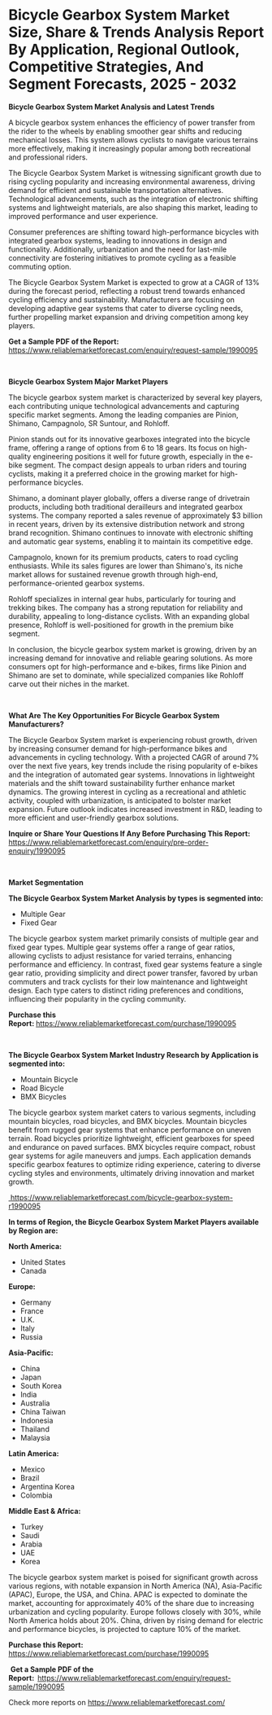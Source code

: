 <p><h1>Bicycle Gearbox System Market Size, Share & Trends Analysis Report By Application, Regional Outlook, Competitive Strategies, And Segment Forecasts, 2025 - 2032</h1></p><p><strong>Bicycle Gearbox System Market Analysis and Latest Trends</strong></p>
<p><p>A bicycle gearbox system enhances the efficiency of power transfer from the rider to the wheels by enabling smoother gear shifts and reducing mechanical losses. This system allows cyclists to navigate various terrains more effectively, making it increasingly popular among both recreational and professional riders. </p><p>The Bicycle Gearbox System Market is witnessing significant growth due to rising cycling popularity and increasing environmental awareness, driving demand for efficient and sustainable transportation alternatives. Technological advancements, such as the integration of electronic shifting systems and lightweight materials, are also shaping this market, leading to improved performance and user experience.</p><p>Consumer preferences are shifting toward high-performance bicycles with integrated gearbox systems, leading to innovations in design and functionality. Additionally, urbanization and the need for last-mile connectivity are fostering initiatives to promote cycling as a feasible commuting option. </p><p>The Bicycle Gearbox System Market is expected to grow at a CAGR of 13% during the forecast period, reflecting a robust trend towards enhanced cycling efficiency and sustainability. Manufacturers are focusing on developing adaptive gear systems that cater to diverse cycling needs, further propelling market expansion and driving competition among key players.</p></p>
<p><strong>Get a Sample PDF of the Report:&nbsp;</strong> <a href="https://www.reliablemarketforecast.com/enquiry/request-sample/1990095?utm_campaign=2452&utm_medium=2&utm_source=Github&utm_content=ia&utm_term=30032025&utm_id=bicycle-gearbox-system">https://www.reliablemarketforecast.com/enquiry/request-sample/1990095</a></p>
<p>&nbsp;</p>
<p><strong>Bicycle Gearbox System Major Market Players</strong></p>
<p><p>The bicycle gearbox system market is characterized by several key players, each contributing unique technological advancements and capturing specific market segments. Among the leading companies are Pinion, Shimano, Campagnolo, SR Suntour, and Rohloff.</p><p>Pinion stands out for its innovative gearboxes integrated into the bicycle frame, offering a range of options from 6 to 18 gears. Its focus on high-quality engineering positions it well for future growth, especially in the e-bike segment. The compact design appeals to urban riders and touring cyclists, making it a preferred choice in the growing market for high-performance bicycles.</p><p>Shimano, a dominant player globally, offers a diverse range of drivetrain products, including both traditional derailleurs and integrated gearbox systems. The company reported a sales revenue of approximately $3 billion in recent years, driven by its extensive distribution network and strong brand recognition. Shimano continues to innovate with electronic shifting and automatic gear systems, enabling it to maintain its competitive edge.</p><p>Campagnolo, known for its premium products, caters to road cycling enthusiasts. While its sales figures are lower than Shimano's, its niche market allows for sustained revenue growth through high-end, performance-oriented gearbox systems.</p><p>Rohloff specializes in internal gear hubs, particularly for touring and trekking bikes. The company has a strong reputation for reliability and durability, appealing to long-distance cyclists. With an expanding global presence, Rohloff is well-positioned for growth in the premium bike segment.</p><p>In conclusion, the bicycle gearbox system market is growing, driven by an increasing demand for innovative and reliable gearing solutions. As more consumers opt for high-performance and e-bikes, firms like Pinion and Shimano are set to dominate, while specialized companies like Rohloff carve out their niches in the market.</p></p>
<p>&nbsp;</p>
<p><strong>What Are The Key Opportunities For Bicycle Gearbox System Manufacturers?</strong></p>
<p><p>The Bicycle Gearbox System market is experiencing robust growth, driven by increasing consumer demand for high-performance bikes and advancements in cycling technology. With a projected CAGR of around 7% over the next five years, key trends include the rising popularity of e-bikes and the integration of automated gear systems. Innovations in lightweight materials and the shift toward sustainability further enhance market dynamics. The growing interest in cycling as a recreational and athletic activity, coupled with urbanization, is anticipated to bolster market expansion. Future outlook indicates increased investment in R&D, leading to more efficient and user-friendly gearbox solutions.</p></p>
<p><strong>Inquire or Share Your Questions If Any Before Purchasing This Report:</strong> <a href="https://www.reliablemarketforecast.com/enquiry/pre-order-enquiry/1990095?utm_campaign=2452&utm_medium=2&utm_source=Github&utm_content=ia&utm_term=30032025&utm_id=bicycle-gearbox-system">https://www.reliablemarketforecast.com/enquiry/pre-order-enquiry/1990095</a></p>
<p>&nbsp;</p>
<p><strong>Market Segmentation</strong></p>
<p><strong>The Bicycle Gearbox System Market Analysis by types is segmented into:</strong></p>
<p><ul><li>Multiple Gear</li><li>Fixed Gear</li></ul></p>
<p><p>The bicycle gearbox system market primarily consists of multiple gear and fixed gear types. Multiple gear systems offer a range of gear ratios, allowing cyclists to adjust resistance for varied terrains, enhancing performance and efficiency. In contrast, fixed gear systems feature a single gear ratio, providing simplicity and direct power transfer, favored by urban commuters and track cyclists for their low maintenance and lightweight design. Each type caters to distinct riding preferences and conditions, influencing their popularity in the cycling community.</p></p>
<p><strong>Purchase this Report:&nbsp;</strong><a href="https://www.reliablemarketforecast.com/purchase/1990095?utm_campaign=2452&utm_medium=2&utm_source=Github&utm_content=ia&utm_term=30032025&utm_id=bicycle-gearbox-system">https://www.reliablemarketforecast.com/purchase/1990095</a></p>
<p>&nbsp;</p>
<p><strong>The Bicycle Gearbox System Market Industry Research by Application is segmented into:</strong></p>
<p><ul><li>Mountain Bicycle</li><li>Road Bicycle</li><li>BMX Bicycles</li></ul></p>
<p><p>The bicycle gearbox system market caters to various segments, including mountain bicycles, road bicycles, and BMX bicycles. Mountain bicycles benefit from rugged gear systems that enhance performance on uneven terrain. Road bicycles prioritize lightweight, efficient gearboxes for speed and endurance on paved surfaces. BMX bicycles require compact, robust gear systems for agile maneuvers and jumps. Each application demands specific gearbox features to optimize riding experience, catering to diverse cycling styles and environments, ultimately driving innovation and market growth.</p></p>
<p><a href="https://www.reliablemarketforecast.com/bicycle-gearbox-system-r1990095?utm_campaign=2452&utm_medium=2&utm_source=Github&utm_content=ia&utm_term=30032025&utm_id=bicycle-gearbox-system">&nbsp;https://www.reliablemarketforecast.com/bicycle-gearbox-system-r1990095</a></p>
<p><strong>In terms of Region, the Bicycle Gearbox System Market Players available by Region are:</strong></p>
<p>
    <p> <strong> North America: </strong>
        <ul>
            <li>United States</li>
            <li>Canada</li>
        </ul>
        </p> 
    <p> <strong> Europe: </strong>
        <ul>
            <li>Germany</li>
            <li>France</li>
            <li>U.K.</li>
            <li>Italy</li>
            <li>Russia</li>
        </ul>
        </p> 
    <p> <strong> Asia-Pacific: </strong>
        <ul>
            <li>China</li>
            <li>Japan</li>
            <li>South Korea</li>
            <li>India</li>
            <li>Australia</li>
            <li>China Taiwan</li>
            <li>Indonesia</li>
            <li>Thailand</li>
            <li>Malaysia</li>
        </ul>
        </p> 
    <p> <strong> Latin America: </strong>
        <ul>
            <li>Mexico</li>
            <li>Brazil</li>
            <li>Argentina Korea</li>
            <li>Colombia</li>
        </ul>
        </p> 
    <p> <strong> Middle East & Africa: </strong>
        <ul>
            <li>Turkey</li>
            <li>Saudi</li>
            <li>Arabia</li>
            <li>UAE</li>
            <li>Korea</li>
        </ul>
    </p>
    </p>
<p><p>The bicycle gearbox system market is poised for significant growth across various regions, with notable expansion in North America (NA), Asia-Pacific (APAC), Europe, the USA, and China. APAC is expected to dominate the market, accounting for approximately 40% of the share due to increasing urbanization and cycling popularity. Europe follows closely with 30%, while North America holds about 20%. China, driven by rising demand for electric and performance bicycles, is projected to capture 10% of the market.</p></p>
<p><strong>Purchase this Report: </strong><a href="https://www.reliablemarketforecast.com/purchase/1990095?utm_campaign=2452&utm_medium=2&utm_source=Github&utm_content=ia&utm_term=30032025&utm_id=bicycle-gearbox-system">https://www.reliablemarketforecast.com/purchase/1990095</a></p>
<p>&nbsp;<strong>Get a Sample PDF of the Report:&nbsp;&nbsp;</strong><a href="https://www.reliablemarketforecast.com/enquiry/request-sample/1990095?utm_campaign=2452&utm_medium=2&utm_source=Github&utm_content=ia&utm_term=30032025&utm_id=bicycle-gearbox-system">https://www.reliablemarketforecast.com/enquiry/request-sample/1990095</a></p>
<p><strong></strong></p>
<p>Check more reports on <a href="https://www.reliablemarketforecast.com/?utm_campaign=2452&utm_medium=2&utm_source=Github&utm_content=ia&utm_term=30032025&utm_id=bicycle-gearbox-system">https://www.reliablemarketforecast.com/</a></p>